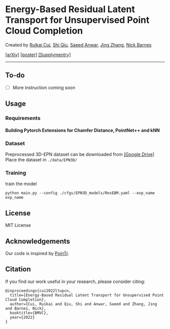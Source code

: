 # Energy-Based Residual Latent Transport for Unsupervised Point Cloud Completion

Created by [Ruikai Cui](https://ruikai.ink/), [Shi Qiu](https://shiqiu0419.github.io/), [Saeed Anwar](https://saeed-anwar.github.io/), [Jing Zhang](https://jingzhang617.github.io/), [Nick Barnes](http://users.cecs.anu.edu.au/~nmb/)

[[arXiv]](https://arxiv.org/abs/2211.06820) [[poster]](https://ruikai.ink/static/files/latent-transport-upcn.pdf) [[Supplymentry]](https://ruikai.ink/static/files/Supplementary_Material.pdf)

---
## To-do
 + [ ] More instruction coming soon

## Usage
### Requirements

#### Building Pytorch Extensions for Chamfer Distance, PointNet++ and kNN

### Dataset
Preprocessed 3D-EPN dataset can be downloaded from [[Google Drive]](https://drive.google.com/file/d/1TxM8ZhaKEZWWSnakU2KGBLAO0pRnKDKo/view?usp=sharing)
Place the dataset in ```./data/EPN3D/```
### Training

train the model
```
python main.py --config ./cfgs/EPN3D_models/ResEBM.yaml --exp_name exp_name
```

## License
MIT License

## Acknowledgements

Our code is inspired by [PoinTr](https://github.com/yuxumin/PoinTr).

## Citation
If you find our work useful in your research, please consider citing:
```
@inproceedings{cui2022ltupcn,
  title={Energy-Based Residual Latent Transport for Unsupervised Point Cloud Completion},
  author={Cui, Ruikai and Qiu, Shi and Anwar, Saeed and Zhang, Jing and Barnes, Nick},
  booktitle={BMVC},
  year={2022}
}
```
